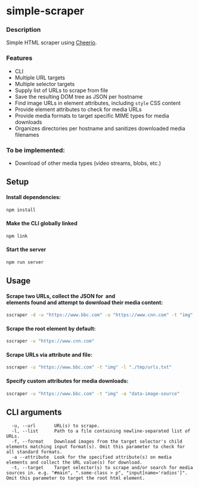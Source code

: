 # simple-scraper

### Description
Simple HTML scraper using [Cheerio](https://cheerio.js.org).

### Features
- CLI
- Multiple URL targets
- Multiple selector targets
- Supply list of URLs to scrape from file
- Save the resulting DOM tree as JSON per hostname
- Find image URLs in element attributes, including `style` CSS content
- Provide element attributes to check for media URLs
- Provide media formats to target specific MIME types for media downloads
- Organizes directories per hostname and sanitizes downloaded media filenames

### To be implemented:
- Download of other media types (video streams, blobs, etc.)

## Setup
#### Install dependencies:
```bash
npm install
```

#### Make the CLI globally linked
```bash
npm link
```

#### Start the server
```bash
npm run server
```

## Usage
#### Scrape two URLs, collect the JSON for <img> and <article> elements found and attempt to download their media content:
```bash
sscraper -d -u "https://www.bbc.com" -u "https://www.cnn.com" -t "img" -t "article"
```
 
#### Scrape the root <html> element by default:
```bash
sscraper -u "https://www.cnn.com"
```

#### Scrape URLs via attribute and file:
```bash
sscraper -u "https://www.bbc.com" -t "img" -l "./tmp/urls.txt"
```
  
#### Specify custom attributes for media downloads:
```bash
sscraper -u "https://www.bbc.com" -t "img" -a "data-image-source"
```

## CLI arguments
```
  -u, --url       URL(s) to scrape.
  -l, --list      Path to a file containing newline-separated list of URLs.
  -f, --format    Download images from the target selector's child elements matching input format(s). Omit this parameter to check for all standard formats.
  -a --attribute  Look for the specified attribute(s) on media elements and collect the URL value(s) for download.
  -t, --target    Target selector(s) to scrape and/or search for media sources in. e.g. "#main", ".some-class > p", "input[name='radios']". Omit this parameter to target the root html element.
```

